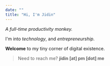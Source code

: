 ```yaml
---
date: ""
title: "Hi, I'm Jidin"
---
```

*A full-time productivity monkey.*

I'm into _technology_, and _entrepreneurship_.

**Welcome** to my tiny corner of digital existence. 

> Need to reach me? **jidin [at] pm [dot] me**

